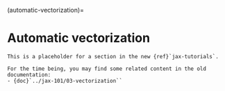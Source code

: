 (automatic-vectorization)=
# Automatic vectorization

```{note}
This is a placeholder for a section in the new {ref}`jax-tutorials`.

For the time being, you may find some related content in the old documentation:
- {doc}`../jax-101/03-vectorization``
```